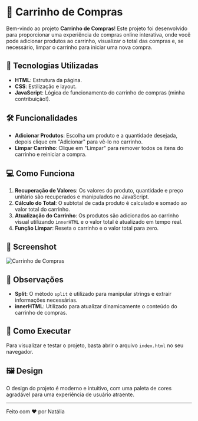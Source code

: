 # 🛒 Carrinho de Compras

Bem-vindo ao projeto **Carrinho de Compras**! Este projeto foi desenvolvido para proporcionar uma experiência de compras online interativa, onde você pode adicionar produtos ao carrinho, visualizar o total das compras e, se necessário, limpar o carrinho para iniciar uma nova compra.


## 🎨 Tecnologias Utilizadas

- **HTML**: Estrutura da página.
- **CSS**: Estilização e layout.
- **JavaScript**: Lógica de funcionamento do carrinho de compras (minha contribuição!).

## 🛠️ Funcionalidades

- **Adicionar Produtos**: Escolha um produto e a quantidade desejada, depois clique em "Adicionar" para vê-lo no carrinho.
- **Limpar Carrinho**: Clique em "Limpar" para remover todos os itens do carrinho e reiniciar a compra.

## 💻 Como Funciona

1. **Recuperação de Valores**: Os valores do produto, quantidade e preço unitário são recuperados e manipulados no JavaScript.
2. **Cálculo do Total**: O subtotal de cada produto é calculado e somado ao valor total do carrinho.
3. **Atualização do Carrinho**: Os produtos são adicionados ao carrinho visual utilizando `innerHTML` e o valor total é atualizado em tempo real.
4. **Função Limpar**: Reseta o carrinho e o valor total para zero.

## 📸 Screenshot

![Carrinho de Compras](https://github.com/user-attachments/assets/be4ee373-4993-4bad-944b-f8b563b3847e)

## 📝 Observações

- **Split**: O método `split` é utilizado para manipular strings e extrair informações necessárias.
- **innerHTML**: Utilizado para atualizar dinamicamente o conteúdo do carrinho de compras.

## 🚀 Como Executar

Para visualizar e testar o projeto, basta abrir o arquivo `index.html` no seu navegador.

## 🖼️ Design

O design do projeto é moderno e intuitivo, com uma paleta de cores agradável para uma experiência de usuário atraente.

---

Feito com ❤️ por Natália



